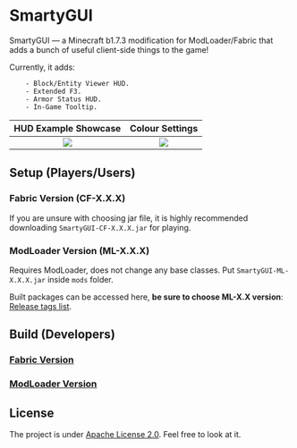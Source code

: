 # SmartyGUI

SmartyGUI — a Minecraft b1.7.3 modification for ModLoader/Fabric that adds a bunch of useful client-side things to the game!

Currently, it adds:
```
    - Block/Entity Viewer HUD.
    - Extended F3.
    - Armor Status HUD.
    - In-Game Tooltip.
```


HUD Example Showcase             |  Colour Settings
:-------------------------:|:-------------------------:
![](https://user-images.githubusercontent.com/53552480/169657637-1581ef23-7c8b-4ed3-8c18-8b7101c8ea95.gif)  |  ![](https://user-images.githubusercontent.com/53552480/174448683-0dbdbe8e-b9e4-43ea-a5b3-4d1bdbbd6e06.gif)


## Setup (Players/Users)

### Fabric Version (CF-X.X.X)

If you are unsure with choosing jar file, it is highly recommended downloading `SmartyGUI-CF-X.X.X.jar` for playing.

### ModLoader Version (ML-X.X.X)

Requires ModLoader, does not change any base classes. Put `SmartyGUI-ML-X.X.X.jar` inside `mods` folder.

Built packages can be accessed here, **be sure to choose ML-X.X version**: [Release tags list](https://github.com/ChessChicken-KZ/SmartyGUI/tags).

## Build (Developers)

### [Fabric Version](https://github.com/ChessChicken-KZ/SmartyGUI/blob/master/smartygui_fabric/README.md)

### [ModLoader Version](https://github.com/ChessChicken-KZ/SmartyGUI/blob/master/smartygui_modloader/README.md)

## License

The project is under [Apache License 2.0](https://raw.githubusercontent.com/ChessChicken-KZ/SmartyGUI/master/LICENSE). Feel free to look at it.
